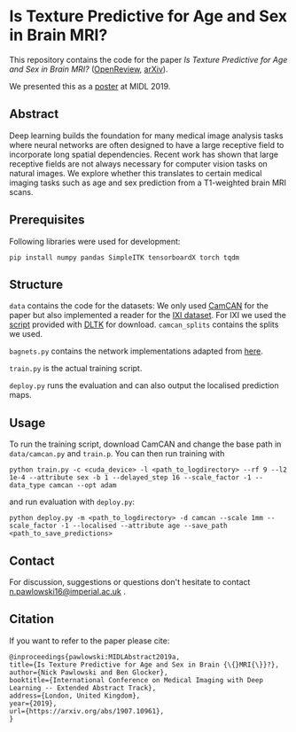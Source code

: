 # Is Texture Predictive for Age and Sex in Brain MRI?
This repository contains the code for the paper *Is Texture Predictive for Age and Sex in Brain MRI?*
([OpenReview](https://openreview.net/forum?id=BJxgXfab94), [arXiv](https://arxiv.org/abs/1907.10961)).

We presented this as a [poster](https://github.com/pawni/MedicalBagNet/blob/master/poster.pdf) at MIDL 2019.

## Abstract
Deep learning builds the foundation for many medical image analysis tasks where neural networks are often designed to have a large receptive field to incorporate long spatial dependencies. Recent work has shown that large receptive fields are not always necessary for computer vision tasks on natural images. We explore whether this translates to certain medical imaging tasks such as age and sex prediction from a T1-weighted brain MRI scans.

## Prerequisites
Following libraries were used for development:
```
pip install numpy pandas SimpleITK tensorboardX torch tqdm
```

## Structure
`data` contains the code for the datasets: We only used [CamCAN](https://camcan-archive.mrc-cbu.cam.ac.uk/dataaccess/) for the paper but also implemented a reader for the [IXI dataset](https://brain-development.org/ixi-dataset/). For IXI we used the [script](https://github.com/DLTK/DLTK/blob/master/data/IXI_HH/download_IXI_HH.py) provided with [DLTK](https://github.com/DLTK/DLTK) for download. `camcan_splits` contains the splits we used.

`bagnets.py` contains the network implementations adapted from [here](https://github.com/wielandbrendel/bag-of-local-features-models).

`train.py` is the actual training script.

`deploy.py` runs the evaluation and can also output the localised prediction maps.

## Usage
To run the training script, download CamCAN and change the base path in `data/camcan.py` and `train.p`. You can then run training with
```
python train.py -c <cuda_device> -l <path_to_logdirectory> --rf 9 --l2 1e-4 --attribute sex -b 1 --delayed_step 16 --scale_factor -1 --data_type camcan --opt adam
```
and run evaluation with `deploy.py`:
```
python deploy.py -m <path_to_logdirectory> -d camcan --scale 1mm --scale_factor -1 --localised --attribute age --save_path <path_to_save_predictions>
```


## Contact
For discussion, suggestions or questions don't hesitate to
contact n.pawlowski16@imperial.ac.uk .

## Citation
If you want to refer to the paper please cite:
```
@inproceedings{pawlowski:MIDLAbstract2019a,
title={Is Texture Predictive for Age and Sex in Brain {\{}MRI{\}}?},
author={Nick Pawlowski and Ben Glocker},
booktitle={International Conference on Medical Imaging with Deep Learning -- Extended Abstract Track},
address={London, United Kingdom},
year={2019},
url={https://arxiv.org/abs/1907.10961},
}
```
